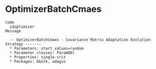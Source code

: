 # OptimizerBatchCmaes

    Code
      z$optimizer
    Message
      
      -- OptimizerBatchCmaes - Covariance Matrix Adaptation Evolution Strategy -------
      * Parameters: start_values=random
      * Parameter classes: ParamDbl
      * Properties: single-crit
      * Packages: bbotk, adagio

